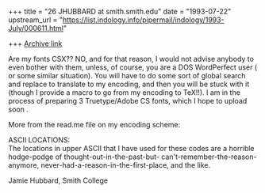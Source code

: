+++
title = "26 JHUBBARD at smith.smith.edu"
date = "1993-07-22"
upstream_url = "https://list.indology.info/pipermail/indology/1993-July/000611.html"

+++
[Archive link](https://list.indology.info/pipermail/indology/1993-July/000611.html)

Are my fonts CSX?? NO, and for that reason, I would not advise anybody to
even bother with them, unless, of course, you are a DOS WordPerfect user (
or some similar situation). You will have to do some sort of global search
and replace to translate to my encoding, and then you will be stuck with it
(though I provide a macro to go from my encoding to TeX!!). I am in the
process of preparing 3 Truetype/Adobe CS fonts, which I hope to upload soon
. 

  More from the read.me file on my encoding scheme: 

ASCII LOCATIONS:    
The locations in upper ASCII that I have used for these
codes are a horrible hodge-podge of thought-out-in-the-past-but-
can't-remember-the-reason-anymore, never-had-a-reason-in-the-first-place, 
and the like. 

Jamie Hubbard, Smith College






